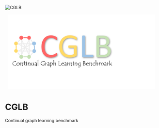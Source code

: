 ![CGLB](https://github.com/QueuQ/CGLB/figures/logo.png)

<div align="center">
    <img src="figures/logo.png">
</div>

# CGLB
Continual graph learning benchmark
